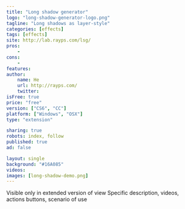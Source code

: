 ```yaml
---
title: "Long shadow generator"
logo: "long-shadow-generator-logo.png"
tagline: "Long shadows as layer-style"
categories: [effects]
tags: [effects]
site: http://lab.rayps.com/lsg/
pros:
    -
cons:
    - 
features: 
author:
    name: He
    url: http://rayps.com/
    twitter:
isFree: true
price: "free"
version: ["CS6", "CC"]
platform: ["Windows", "OSX"]
type: "extension"

sharing: true
robots: index, follow
published: true
ad: false

layout: single
background: "#16A085"
videos:
images: [long-shadow-demo.png]
---
```


Visible only in extended version of view
Specific description, videos, actions buttons, scenario of use